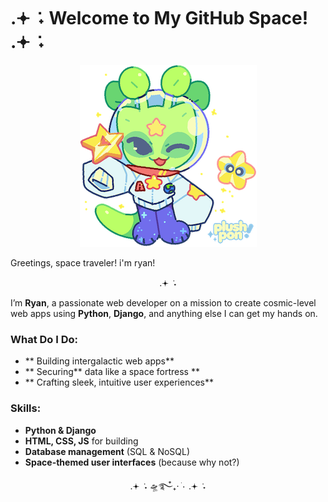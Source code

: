 # .𖥔 ݁ ˖ Welcome to My GitHub Space! .𖥔 ݁ ˖


<div align="center">
  <img src="https://github.com/ryfank/stuff/raw/main/E6r6Oq4XMAA5GQa1.png" alt="Neopets Image">
</div>


Greetings, space traveler! 
i'm ryan! 

<div align="center">
  .𖥔 ݁ ˖ 
</div>


   
I’m **Ryan**, a passionate web developer on a mission to create cosmic-level web apps using **Python**, **Django**, and anything else I can get my hands on. 

### What Do I Do:
- ** Building intergalactic web apps** 
- ** Securing** data like a space fortress ** 
- ** Crafting sleek, intuitive user experiences** 

### Skills:
- **Python & Django** 
- **HTML, CSS, JS** for building 
- **Database management** (SQL & NoSQL) 
- **Space-themed user interfaces** (because why not?)

<div align="center">
  .𖥔 ݁ ˖ 🛸࿐໋₊‧ ֹ٠ .𖥔 ݁ ˖ 
</div>


